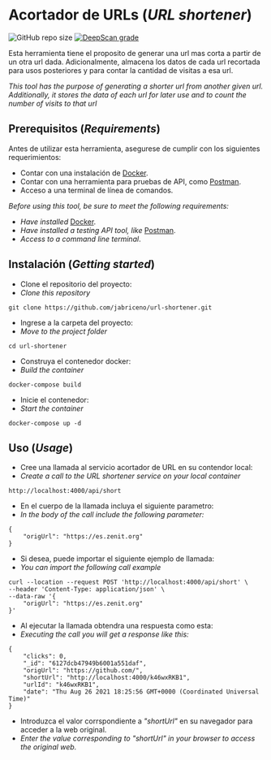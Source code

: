 # Acortador de URLs (_URL shortener_)

![GitHub repo size](https://img.shields.io/github/repo-size/jabriceno/url-shortener)
[![DeepScan grade](https://deepscan.io/api/teams/15390/projects/18553/branches/457362/badge/grade.svg)](https://deepscan.io/dashboard#view=project&tid=15390&pid=18553&bid=457362)

Esta herramienta tiene el proposito de generar una url mas corta a partir de un otra url dada. Adicionalmente, almacena los datos de cada url recortada para usos posteriores y para contar la cantidad de visitas a esa url.

_This tool has the purpose of generating a shorter url from another given url. Additionally, it stores the data of each url for later use and to count the number of visits to that url_

## Prerequisitos (_Requirements_)

Antes de utilizar esta herramienta, asegurese de cumplir con los siguientes requerimientos:

* Contar con una instalación de [Docker](https://docs.docker.com/engine/install/).
* Contar con una herramienta para pruebas de API, como [Postman](https://www.postman.com/).
* Acceso a una terminal de línea de comandos.

_Before using this tool, be sure to meet the following requirements:_

* _Have installed_ [Docker](https://docs.docker.com/engine/install/).
* _Have installed a testing API tool, like_ [Postman](https://www.postman.com/).
* _Access to a command line terminal_.

## Instalación (_Getting started_)

* Clone el repositorio del proyecto:
* _Clone this repository_

```
git clone https://github.com/jabriceno/url-shortener.git
```

* Ingrese a la carpeta del proyecto:
* _Move to the project folder_

```
cd url-shortener
```

* Construya el contenedor docker:
* _Build the container_

```
docker-compose build
```

* Inicie el contenedor:
* _Start the container_

```
docker-compose up -d
```

## Uso (_Usage_)

* Cree una llamada al servicio acortador de URL en su contendor local:
* _Create a call to the URL shortener service on your local container_

```
http://localhost:4000/api/short
```

* En el cuerpo de la llamada incluya el siguiente parametro:
* _In the body of the call include the following parameter:_

```
{
    "origUrl": "https://es.zenit.org"
}
```

* Si desea, puede importar el siguiente ejemplo de llamada:
* _You can import the following call example_

```
curl --location --request POST 'http://localhost:4000/api/short' \
--header 'Content-Type: application/json' \
--data-raw '{
    "origUrl": "https://es.zenit.org"
}'
```

* Al ejecutar la llamada obtendra una respuesta como esta:
* _Executing the call you will get a response like this:_

```
{
    "clicks": 0,
    "_id": "6127dcb47949b6001a551daf",
    "origUrl": "https://github.com/",
    "shortUrl": "http://localhost:4000/k46wxRKB1",
    "urlId": "k46wxRKB1",
    "date": "Thu Aug 26 2021 18:25:56 GMT+0000 (Coordinated Universal Time)"
}
```

* Introduzca el valor corrspondiente a _"shortUrl"_ en su navegador para acceder a la web original.
* _Enter the value corresponding to "shortUrl" in your browser to access the original web._
